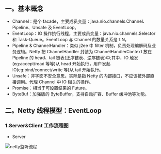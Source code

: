## 一。基本概念

-   Channel：是个     facade，主要成员变量：java.nio.channels.Channel、Pipeline、Unsafe     及 EventLoop。
-   EventLoop：IO 操作执行线程，主要成员变量：java.nio.channels.Selector     和 Task-Queue。EventLoop 与     Channel 的数量关系是 1:N。
-   Pipeline &     ChannelHandler：类似 j2ee 中 filter 机制，负责处理编解码及业务逻辑。Netty 把     ChannelHandler 封装为 ChannelHandlerContext 放在     Pipeline 的 head、tail 链表(正序链表、逆序链表)中;其中，IO 触发(eg:accept/read     等等)从 head 开始执行，用户发起     IO(eg:bind/connect/write 等)从 tail 开始执行。
-   Unsafe：非字面不安全意思，实际是指 Netty     的内部接口，不应该被外部直接调用。代理 Channel 中 IO 相关的操作。
-   Promise：相当于可设置结果的     Future。
-   ByteBuf：加强版的     ByteBuffer，支持自动扩容、Buffer 缓冲池等功能。

## 二。Netty 线程模型：EventLoop

### 1.Server&Client 工作流程图

-   Server



![netty监听流程](https://raw.githubusercontent.com/dongzhonghua/dongzhonghua.github.io/master/img/blog/netty监听流程.png)
